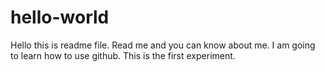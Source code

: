 # hello-world
Hello 
this is readme file. Read me and you can know about me.
I am going to learn how to use github. This is the first experiment.
